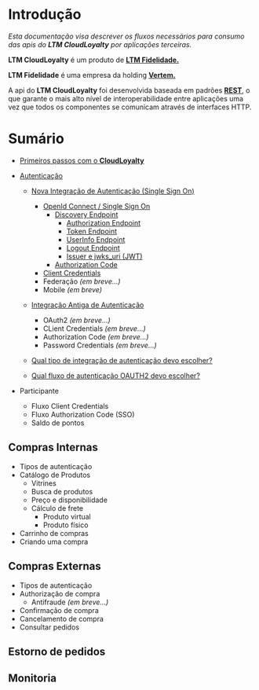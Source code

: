 # Introdução

_Esta documentação visa descrever os fluxos necessários para consumo das apis do **LTM CloudLoyalty** por aplicações terceiras._

**LTM CloudLoyalty** é um produto de <a href="https://vertem.com" target="_blank">**LTM Fidelidade.**</a>

**LTM Fidelidade** é uma empresa da holding <a href="https://vertem.com" target="_blank">**Vertem.**</a>

A api do **LTM CloudLoyalty** foi desenvolvida baseada em padrões [**REST**](https://pt.wikipedia.org/wiki/REST), o que garante o mais alto nível de interoperabilidade entre aplicações uma vez que todos os componentes se comunicam através de interfaces HTTP.

# Sumário

- [Primeiros passos com o **CloudLoyalty**](/starting.md)
- [Autenticação](/auth/cognito/readme.md)

  - [Nova Integração de Autenticação (Single Sign On)](/auth/cognito/readme.md)

    - [OpenId Connect / Single Sign On](/auth/cognito/sso.md)
      - [Discovery Endpoint](/auth/cognito/well-known.md)
        - [Authorization Endpoint](/auth/cognito/well-known.md)
        - [Token Endpoint](/auth/cognito/well-known.md)
        - [UserInfo Endpoint](/auth/cognito/well-known.md)
        - [Logout Endpoint](/auth/cognito/well-known.md)
        - [Issuer e jwks_uri (JWT)](/auth/cognito/well-known.md)
      - [Authorization Code](/auth/cognito/authorization_code.md)
    - [Client Credentials](/auth/cognito/client_credentials.md)
    - Federação _(em breve...)_
    - Mobile _(em breve)_

  - [Integração Antiga de Autenticação](/auth/legacy/readme.md)

    - OAuth2 _(em breve...)_
    - CLient Credentials _(em breve...)_
    - Authorization Code _(em breve...)_
    - Password Credentials _(em breve...)_

  - [Qual tipo de integração de autenticação devo escolher?](/auth/new-or-legacy.md)
  - [Qual fluxo de autenticação OAUTH2 devo escolher?](/auth/flows.md)

- Participante
  - Fluxo Client Credentials
  - Fluxo Authorization Code (SSO)
  - Saldo de pontos

## Compras Internas

- Tipos de autenticação
- Catálogo de Produtos
  - Vitrines
  - Busca de produtos
  - Preço e disponibilidade
  - Cálculo de frete
    - Produto virtual
    - Produto físico
- Carrinho de compras
- Criando uma compra

## Compras Externas

- Tipos de autenticação
- Authorização de compra
  - Antifraude _(em breve...)_
- Confirmação de compra
- Cancelamento de compra
- Consultar pedidos

## Estorno de pedidos

## Monitoria
